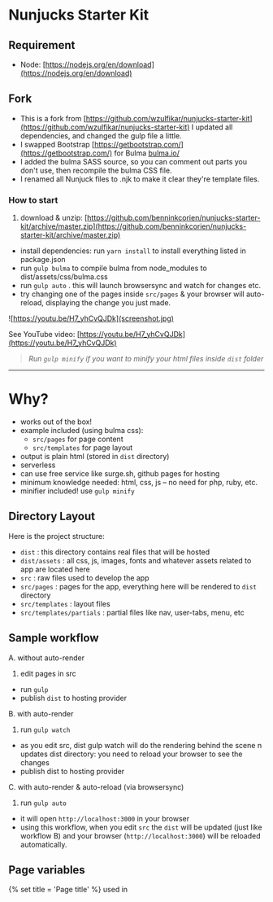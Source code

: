 # Nunjucks Starter Kit

## Requirement
- Node: [https://nodejs.org/en/download](https://nodejs.org/en/download)

## Fork

- This is a fork from [https://github.com/wzulfikar/nunjucks-starter-kit](https://github.com/wzulfikar/nunjucks-starter-kit)
I updated all dependencies, and changed the gulp file a little.
- I swapped Bootstrap [https://getbootstrap.com/](https://getbootstrap.com/) for Bulma [bulma.io/](bulma.io/)
- I added the bulma SASS source, so  you can comment out parts you don't use, then recompile the bulma CSS file.
- I renamed all Nunjuck files to .njk to make it clear they're template files.

### How to start

1. download & unzip: [https://github.com/benninkcorien/nunjucks-starter-kit/archive/master.zip](https://github.com/benninkcorien/nunjucks-starter-kit/archive/master.zip)
- install dependencies: run `yarn install` to install everything listed in package.json
- run `gulp bulma` to compile bulma from node_modules to dist/assets/css/bulma.css
- run `gulp auto` . this will launch browsersync and watch for changes etc.
- try changing one of the pages inside `src/pages` & your browser will auto-reload, displaying the change you just made.

![https://youtu.be/H7_yhCvQJDk](screenshot.jpg)

See YouTube video: [https://youtu.be/H7_yhCvQJDk](https://youtu.be/H7_yhCvQJDk)

> *Run `gulp minify` if you want to minify your html files inside `dist` folder*

---

# Why?
- works out of the box! 
- example included (using bulma css): 
  - `src/pages` for page content
  - `src/templates` for page layout
- output is plain html (stored in `dist` directory)
- serverless
- can use free service like surge.sh, github pages for hosting
- minimum knowledge needed: html, css, js – no need for php, ruby, etc.
- minifier included! use `gulp minify`

## Directory Layout
Here is the project structure:

- `dist` : this directory contains real files that will be hosted
- `dist/assets` : all css, js, images, fonts and whatever assets related to app are located here
- `src` : raw files used to develop the app
- `src/pages` : pages for the app, everything here will be rendered to `dist` directory
- `src/templates` : layout files
- `src/templates/partials` : partial files like nav, user-tabs, menu, etc

## Sample workflow
A. without auto-render

1. edit pages in src
- run `gulp`
- publish `dist` to hosting provider


B. with auto-render

1. run `gulp watch`
- as you edit src, dist gulp watch will do the rendering behind the scene n updates dist directory: you need to reload your browser to see the changes
- publish dist to hosting provider


C. with auto-render & auto-reload (via browsersync)

1. run `gulp auto`
- it will open `http://localhost:3000` in your browser
- using this workflow, when you edit `src` the `dist` will be updated (just like workflow B) and your browser (`http://localhost:3000`) will be reloaded automatically.


## Page variables
{% set title = 'Page title' %}
used in <title> tag

### set active menu item
thenav.active('pagename')

{% block nav %}
    {% import 'macros/nav-macro.njk' as thenav %}
    {{ thenav.active('about')}}
{% endblock %}


---

Nunjucks official docs: [https://mozilla.github.io/nunjucks]([https://mozilla.github.io/nunjucks)
